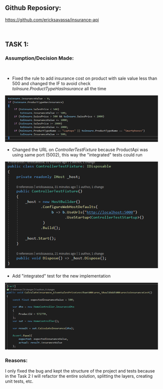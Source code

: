 ## Github Reposiory:

https://github.com/ericksavassa/insurance-api

<br/>

## TASK 1:

### Assumption/Decision Made:
<br/>

* Fixed the rule to add insurance cost on product with sale value less than 500 and changed the IF to avoid check *toInsure.ProductTypeHasInsurance* all the time

![Task1.1](Task1_1.png "Task1.1")

* Changed the URL on *ControllerTestFixture* because ProductApi was using same port (5002), this way the "integrated" tests could run

![Task1.2](Task1_2.png "Task1.2")

* Add "integrated" test for the new implementation

![Task1.3](Task1_3.png "Task1.3")

### Reasons:

I only fixed the bug and kept the structure of the project and tests because in the Task 2 I will refactor the entire solution, splitting the layers, creating unit tests, etc.

